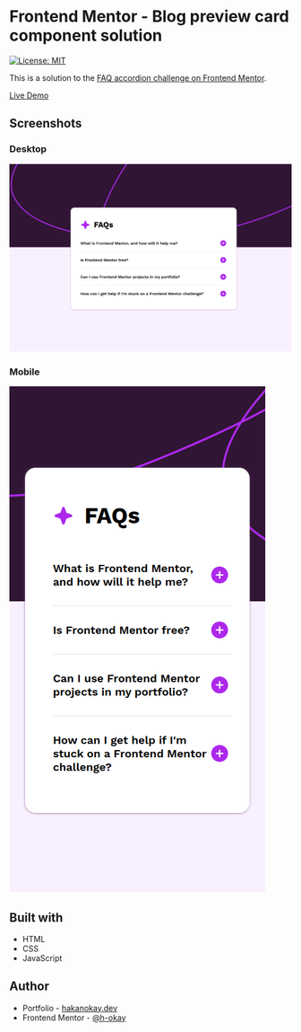 # Frontend Mentor - Blog preview card component solution

[![License: MIT](https://img.shields.io/badge/License-MIT-yellow.svg)](https://opensource.org/licenses/MIT)

This is a solution to the [FAQ accordion challenge on Frontend Mentor](https://www.frontendmentor.io/challenges/faq-accordion-wyfFdeBwBz/hub).

[Live Demo](https://hokay-faq-accordion-component.netlify.app/)

## Screenshots

### Desktop

<img src="./desktop.png" alt="desktop"/>

### Mobile

<img src="./mobile.png" alt="desktop"/>

## Built with

- HTML
- CSS
- JavaScript

## Author

- Portfolio - [hakanokay.dev](https://hakanokay.dev/)
- Frontend Mentor - [@h-okay](https://www.frontendmentor.io/profile/h-okay)
